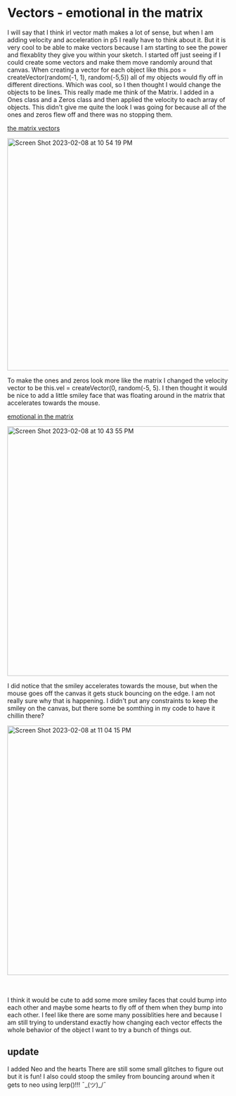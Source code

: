 # Vectors - emotional in the matrix

I will say that I think irl vector math makes a lot of sense, but when I am adding velocity and acceleration in p5 I really have to think about it. But it is very cool to be able to make vectors because I am starting to see the power and flexablity they give you within your sketch. 
I started off just seeing if I could create some vectors and make them move randomly around that canvas. When creating a vector for each object like this.pos = createVector(random(-1, 1), random(-5,5)) all of my objects would fly off in different directions. Which was cool, so I then thought I would change the objects to be lines. This really made me think of the Matrix. 
I added in a Ones class and a Zeros class and then applied the velocity to each array of objects. This didn't give me quite the look I was going for because all of the ones and zeros flew off and there was no stopping them. 

[the matrix vectors](https://editor.p5js.org/gracywhelihan/sketches/MNwnTH2os)

<img width="529" alt="Screen Shot 2023-02-08 at 10 54 19 PM" src="https://user-images.githubusercontent.com/76453899/217714233-d386d0d1-ba52-490f-b61d-4da7f276e9f8.png">

To make the ones and zeros look more like the matrix I changed the velocity vector to be this.vel = createVector(0, random(-5, 5). I then thought it would be nice to add a little smiley face that was floating around in the matrix that accelerates towards the mouse. 

[emotional in the matrix](https://editor.p5js.org/gracywhelihan/sketches/L0PHLwwpY)

<img width="568" alt="Screen Shot 2023-02-08 at 10 43 55 PM" src="https://user-images.githubusercontent.com/76453899/217714792-9dcbeb0d-d800-438e-b529-4ffd5b2292ef.png">

I did notice that the smiley accelerates towards the mouse, but when the mouse goes off the canvas it gets stuck bouncing on the edge. I am not really sure why that is happening. I didn't put any constraints to keep the smiley on the canvas, but there some be somthing in my code to have it chillin there?

<img width="568" alt="Screen Shot 2023-02-08 at 11 04 15 PM" src="https://user-images.githubusercontent.com/76453899/217715169-ed177c43-6d14-49ce-a175-5b27e9a2d230.png">

<br></br>
I think it would be cute to add some more smiley faces that could bump into each other and maybe some hearts to fly off of them when they bump into each other. I feel like there are some many possiblities here and because I am still trying to understand exactly how changing each vector effects the whole behavior of the object I want to try a bunch of things out. 

## update
I added Neo and the hearts There are still some small glitches to figure out but it is fun! I also could stoop the smiley from bouncing around when it gets to neo using lerp()!!!  ¯\_(ツ)_/¯ 

